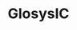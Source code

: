 ---
layout: page
title: GlosysIC
description: Image Captioning Using Transformer
img: /assets/img/glosys.jpg
github: https://github.com/VijayVignesh1/GlosysIC
redirect: https://link.springer.com/chapter/10.1007%2F978-3-030-66187-8_31
importance: 3
---